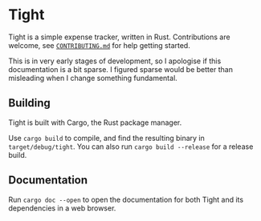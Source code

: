# Tight

Tight is a simple expense tracker, written in Rust. Contributions are
welcome, see [`CONTRIBUTING.md`](CONTRIBUTING.md) for help getting started.

This is in very early stages of development, so I apologise if this
documentation is a bit sparse. I figured sparse would be better than
misleading when I change something fundamental.

## Building

Tight is built with Cargo, the Rust package manager.

Use `cargo build` to compile, and find the resulting binary in
`target/debug/tight`. You can also run `cargo build --release` for a
release build.

## Documentation

Run `cargo doc --open` to open the documentation for both Tight and its
dependencies in a web browser.
